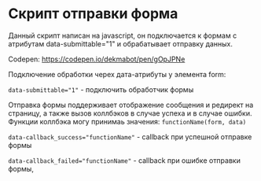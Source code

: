 # Скрипт отправки форма

Данный скрипт написан на javascript, он подключается к формам с атрибутам data-submittable="1" и обрабатывает отправку данных.

Codepen: https://codepen.io/dekmabot/pen/gOpJPNe

Подключение обработки черех дата-атрибуты у элемента form:

`data-submittable="1"` - подключить обработчик формы

Отправка формы поддерживает отображение сообщения и редирект на страницу, а также вызов коллбэков в случае успеха и в случае ошибки.<br>
Функции коллбэка могу принимаь значения: `functionName(form, data)`

`data-callback_success="functionName"` - callback при успешной отправке формы

`data-callback_failed="functionName"` - callback при ошибке отправки формы,


